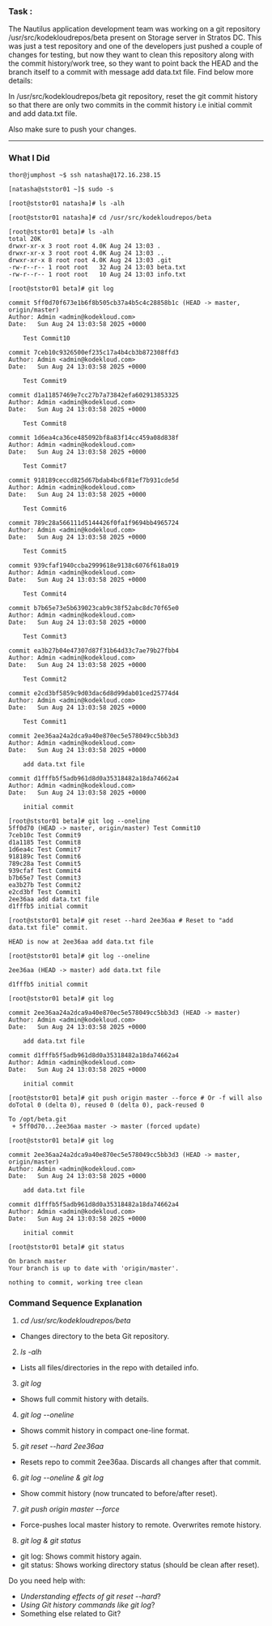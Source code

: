 ### Task :

The Nautilus application development team was working on a git repository /usr/src/kodekloudrepos/beta present on Storage server in Stratos DC. This was just a test repository and one of the developers just pushed a couple of changes for testing, but now they want to clean this repository along with the commit history/work tree, so they want to point back the HEAD and the branch itself to a commit with message add data.txt file. Find below more details:

In /usr/src/kodekloudrepos/beta git repository, reset the git commit history so that there are only two commits in the commit history i.e initial commit and add data.txt file.

Also make sure to push your changes.

---------------------------------------

### What I Did

```
thor@jumphost ~$ ssh natasha@172.16.238.15

[natasha@ststor01 ~]$ sudo -s

[root@ststor01 natasha]# ls -alh

[root@ststor01 natasha]# cd /usr/src/kodekloudrepos/beta

[root@ststor01 beta]# ls -alh
total 20K
drwxr-xr-x 3 root root 4.0K Aug 24 13:03 .
drwxr-xr-x 3 root root 4.0K Aug 24 13:03 ..
drwxr-xr-x 8 root root 4.0K Aug 24 13:03 .git
-rw-r--r-- 1 root root   32 Aug 24 13:03 beta.txt
-rw-r--r-- 1 root root   10 Aug 24 13:03 info.txt

[root@ststor01 beta]# git log

commit 5ff0d70f673e1b6f8b505cb37a4b5c4c28858b1c (HEAD -> master, origin/master)
Author: Admin <admin@kodekloud.com>
Date:   Sun Aug 24 13:03:58 2025 +0000

    Test Commit10

commit 7ceb10c9326500ef235c17a4b4cb3b872308ffd3
Author: Admin <admin@kodekloud.com>
Date:   Sun Aug 24 13:03:58 2025 +0000

    Test Commit9

commit d1a11857469e7cc27b7a73842efa602913853325
Author: Admin <admin@kodekloud.com>
Date:   Sun Aug 24 13:03:58 2025 +0000

    Test Commit8

commit 1d6ea4ca36ce485092bf8a83f14cc459a08d838f
Author: Admin <admin@kodekloud.com>
Date:   Sun Aug 24 13:03:58 2025 +0000

    Test Commit7

commit 918189ceccd825d67bdab4bc6f81ef7b931cde5d
Author: Admin <admin@kodekloud.com>
Date:   Sun Aug 24 13:03:58 2025 +0000

    Test Commit6

commit 789c28a566111d5144426f0fa1f9694bb4965724
Author: Admin <admin@kodekloud.com>
Date:   Sun Aug 24 13:03:58 2025 +0000

    Test Commit5

commit 939cfaf1940ccba2999618e9138c6076f618a019
Author: Admin <admin@kodekloud.com>
Date:   Sun Aug 24 13:03:58 2025 +0000

    Test Commit4

commit b7b65e73e5b639023cab9c38f52abc8dc70f65e0
Author: Admin <admin@kodekloud.com>
Date:   Sun Aug 24 13:03:58 2025 +0000

    Test Commit3

commit ea3b27b04e47307d87f31b64d33c7ae79b27fbb4
Author: Admin <admin@kodekloud.com>
Date:   Sun Aug 24 13:03:58 2025 +0000

    Test Commit2

commit e2cd3bf5859c9d03dac6d8d99dab01ced25774d4
Author: Admin <admin@kodekloud.com>
Date:   Sun Aug 24 13:03:58 2025 +0000

    Test Commit1

commit 2ee36aa24a2dca9a40e870ec5e578049cc5bb3d3
Author: Admin <admin@kodekloud.com>
Date:   Sun Aug 24 13:03:58 2025 +0000

    add data.txt file

commit d1fffb5f5adb961d8d0a35318482a18da74662a4
Author: Admin <admin@kodekloud.com>
Date:   Sun Aug 24 13:03:58 2025 +0000

    initial commit

[root@ststor01 beta]# git log --oneline
5ff0d70 (HEAD -> master, origin/master) Test Commit10
7ceb10c Test Commit9
d1a1185 Test Commit8
1d6ea4c Test Commit7
918189c Test Commit6
789c28a Test Commit5
939cfaf Test Commit4
b7b65e7 Test Commit3
ea3b27b Test Commit2
e2cd3bf Test Commit1
2ee36aa add data.txt file
d1fffb5 initial commit

[root@ststor01 beta]# git reset --hard 2ee36aa # Reset to "add data.txt file" commit.

HEAD is now at 2ee36aa add data.txt file

[root@ststor01 beta]# git log --oneline

2ee36aa (HEAD -> master) add data.txt file

d1fffb5 initial commit

[root@ststor01 beta]# git log

commit 2ee36aa24a2dca9a40e870ec5e578049cc5bb3d3 (HEAD -> master)
Author: Admin <admin@kodekloud.com>
Date:   Sun Aug 24 13:03:58 2025 +0000

    add data.txt file

commit d1fffb5f5adb961d8d0a35318482a18da74662a4
Author: Admin <admin@kodekloud.com>
Date:   Sun Aug 24 13:03:58 2025 +0000

    initial commit

[root@ststor01 beta]# git push origin master --force # Or -f will also doTotal 0 (delta 0), reused 0 (delta 0), pack-reused 0

To /opt/beta.git
 + 5ff0d70...2ee36aa master -> master (forced update)

[root@ststor01 beta]# git log

commit 2ee36aa24a2dca9a40e870ec5e578049cc5bb3d3 (HEAD -> master, origin/master)
Author: Admin <admin@kodekloud.com>
Date:   Sun Aug 24 13:03:58 2025 +0000

    add data.txt file

commit d1fffb5f5adb961d8d0a35318482a18da74662a4
Author: Admin <admin@kodekloud.com>
Date:   Sun Aug 24 13:03:58 2025 +0000

    initial commit

[root@ststor01 beta]# git status

On branch master
Your branch is up to date with 'origin/master'.

nothing to commit, working tree clean

```

### Command Sequence Explanation
1. *cd /usr/src/kodekloudrepos/beta*
- Changes directory to the beta Git repository.

2. *ls -alh*
- Lists all files/directories in the repo with detailed info.

3. *git log*
- Shows full commit history with details.

4. *git log --oneline*
- Shows commit history in compact one-line format.

5. *git reset --hard 2ee36aa*
- Resets repo to commit 2ee36aa. Discards all changes after that commit.

6. *git log --oneline & git log*
- Show commit history (now truncated to before/after reset).

7. *git push origin master --force*
- Force-pushes local master history to remote. Overwrites remote history.

8. *git log & git status*
- git log: Shows commit history again.
- git status: Shows working directory status (should be clean after reset).

Do you need help with:
- *Understanding effects of git reset --hard*?
- *Using Git history commands like git log*?
- Something else related to Git?

